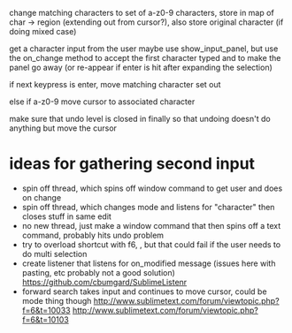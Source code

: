

change matching characters to set of a-z0-9 characters, store in map of char -> region (extending out from cursor?), also store original character (if doing mixed case)

get a character input from the user
    maybe use show_input_panel, but use the on_change method to accept the first character typed
    and to make the panel go away (or re-appear if enter is hit after expanding the selection)

if next keypress is enter, move matching character set out

else if a-z0-9 move cursor to associated character

make sure that undo level is closed in finally so that undoing doesn't do anything but move the cursor




# ideas for gathering second input
- spin off thread, which spins off window command to get user and does on change
- spin off thread, which changes mode and listens for "character" then closes stuff in same edit
- no new thread, just make a window command that then spins off a text command, probably hits undo problem
- try to overload shortcut with f6, <character>, <selection> but that could fail if the user needs to do multi selection
- create listener that listens for on_modified message (issues here with pasting, etc probably not a good solution)
   https://github.com/cbumgard/SublimeListenr
- forward search takes input and continues to move cursor, could be mode thing though
    http://www.sublimetext.com/forum/viewtopic.php?f=6&t=10033
    http://www.sublimetext.com/forum/viewtopic.php?f=6&t=10103